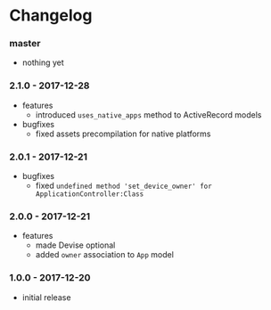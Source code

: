 # Changelog

### master

* nothing yet

### 2.1.0 - 2017-12-28

* features
    * introduced `uses_native_apps` method to ActiveRecord models
* bugfixes
    * fixed assets precompilation for native platforms

### 2.0.1 - 2017-12-21

* bugfixes
    * fixed `undefined method 'set_device_owner' for ApplicationController:Class`

### 2.0.0 - 2017-12-21

* features
    * made Devise optional
    * added `owner` association to `App` model

### 1.0.0 - 2017-12-20

* initial release
